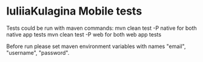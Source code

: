 # IuliiaKulagina Mobile tests

Tests could be run with maven commands:
mvn clean test -P native  for both native app tests
mvn clean test -P web  for both web app tests

Before run please set maven environment variables with names
"email",
"username",
"password".
